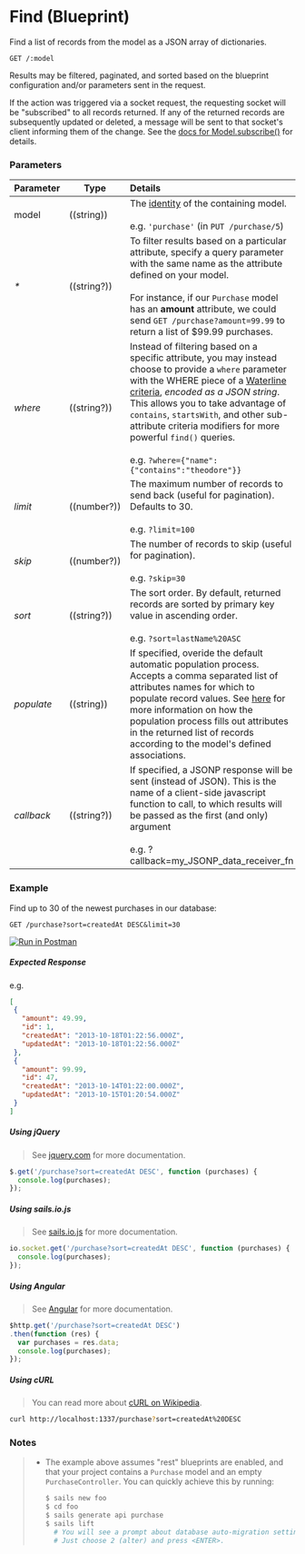 # Find (Blueprint)

Find a list of records from the model as a JSON array of dictionaries.

```
GET /:model
```

Results may be filtered, paginated, and sorted based on the blueprint configuration and/or parameters sent in the request.

If the action was triggered via a socket request, the requesting socket will be "subscribed" to all records returned. If any of the returned records are subsequently updated or deleted, a message will be sent to that socket's client informing them of the change. See the [docs for Model.subscribe()](https://github.com/balderdashy/sails-docs/blob/master/reference/ModelMethods.md#subscriberequestrecordscontexts) for details.


### Parameters

 Parameter      | Type         | Details
 -------------- | ------------ |:---------------------------------
 model          | ((string))   | The [identity](http://sailsjs.org/documentation/concepts/models-and-orm/model-settings#?identity) of the containing model.<br/><br/>e.g. `'purchase'` (in `PUT /purchase/5`)
 _*_              | ((string?))   | To filter results based on a particular attribute, specify a query parameter with the same name as the attribute defined on your model. <br/> <br/> For instance, if our `Purchase` model has an **amount** attribute, we could send `GET /purchase?amount=99.99` to return a list of $99.99 purchases.
 _where_          | ((string?))   | Instead of filtering based on a specific attribute, you may instead choose to provide a `where` parameter with the WHERE piece of a [Waterline criteria](https://github.com/balderdashy/waterline-docs/blob/master/queries/query-language.md), _encoded as a JSON string_.  This allows you to take advantage of `contains`, `startsWith`, and other sub-attribute criteria modifiers for more powerful `find()` queries. <br/> <br/> e.g. `?where={"name":{"contains":"theodore"}}`
 _limit_          | ((number?))   | The maximum number of records to send back (useful for pagination). Defaults to 30. <br/> <br/> e.g. `?limit=100`
 _skip_           | ((number?))   | The number of records to skip (useful for pagination). <br/> <br/> e.g. `?skip=30`
 _sort_           | ((string?))   | The sort order. By default, returned records are sorted by primary key value in ascending order. <br/> <br/> e.g. `?sort=lastName%20ASC`
 _populate_       | ((string))   | If specified, overide the default automatic population process. Accepts a comma separated list of attributes names for which to populate record values. See [here](http://sailsjs.org/documentation/reference/waterline-orm/populated-values) for more information on how the population process fills out attributes in the returned list of records according to the model's defined associations.
 _callback_       | ((string?))   | If specified, a JSONP response will be sent (instead of JSON).  This is the name of a client-side javascript function to call, to which results will be passed as the first (and only) argument <br/> <br/> e.g. ?callback=my_JSONP_data_receiver_fn



### Example

Find up to 30 of the newest purchases in our database:

```
GET /purchase?sort=createdAt DESC&limit=30
```

[![Run in Postman](https://s3.amazonaws.com/postman-static/run-button.png)](https://www.getpostman.com/run-collection/96217d0d747e536e49a4)

##### Expected Response

e.g. 
```json
[
 {
   "amount": 49.99,
   "id": 1,
   "createdAt": "2013-10-18T01:22:56.000Z",
   "updatedAt": "2013-10-18T01:22:56.000Z"
 },
 {
   "amount": 99.99,
   "id": 47,
   "createdAt": "2013-10-14T01:22:00.000Z",
   "updatedAt": "2013-10-15T01:20:54.000Z"
 }
]
```


##### Using jQuery

> See [jquery.com](http://jquery.com/) for more documentation.

```javascript
$.get('/purchase?sort=createdAt DESC', function (purchases) {
  console.log(purchases);
});
```


##### Using sails.io.js

> See [sails.io.js](http://sailsjs.org/documentation/reference/websockets/sails.io.js) for more documentation.

```javascript
io.socket.get('/purchase?sort=createdAt DESC', function (purchases) {
  console.log(purchases);
});
```

##### Using Angular

> See [Angular](https://angularjs.org/) for more documentation.

```javascript
$http.get('/purchase?sort=createdAt DESC')
.then(function (res) {
  var purchases = res.data;
  console.log(purchases);
});
```


##### Using cURL

> You can read more about [cURL on Wikipedia](http://en.wikipedia.org/wiki/CURL).

```bash
curl http://localhost:1337/purchase?sort=createdAt%20DESC
```


### Notes

> + The example above assumes "rest" blueprints are enabled, and that your project contains a `Purchase` model and an empty `PurchaseController`.  You can quickly achieve this by running:
>
>   ```bash
>   $ sails new foo
>   $ cd foo
>   $ sails generate api purchase
>   $ sails lift
>     # You will see a prompt about database auto-migration settings.
>     # Just choose 2 (alter) and press <ENTER>.
>   ```


<docmeta name="displayName" value="find where">
